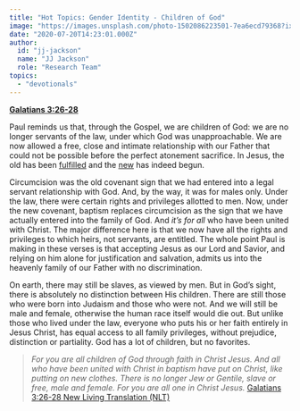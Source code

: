 ```yaml
---
title: "Hot Topics: Gender Identity - Children of God"
image: "https://images.unsplash.com/photo-1502086223501-7ea6ecd79368?ixlib=rb-1.2.1&q=85&fm=jpg&crop=entropy&cs=srgb&ixid=eyJhcHBfaWQiOjk2NjF9"
date: "2020-07-20T14:23:01.000Z"
author:
  id: "jj-jackson"
  name: "JJ Jackson"
  role: "Research Team"
topics:
  - "devotionals"
---
```

[**Galatians 3:26-28**][1]

Paul reminds us that, through the Gospel, we are children of God: we are no longer servants of the law, under which God was unapproachable. We are now allowed a free, close and intimate relationship with our Father that could not be possible before the perfect atonement sacrifice. In Jesus, the old has been [fulfilled][2] and the [new][3] has indeed begun.

Circumcision was the old covenant sign that we had entered into a legal servant relationship with God. And, by the way, it was for males only.  Under the law, there were certain rights and privileges allotted to men.  Now, under the new covenant, baptism replaces circumcision as the sign that we have actually entered into the family of God. And _it’s for all_ who have been united with Christ. The major difference here is that we now have all the rights and privileges to which heirs, not servants, are entitled.  The whole point Paul is making in these verses is that accepting Jesus as our Lord and Savior, and relying on him alone for justification and salvation, admits us into the heavenly family of our Father with no discrimination.

On earth, there may still be slaves, as viewed by men. But in God’s sight, there is absolutely no distinction between His children. There are still those who were born into Judaism and those who were not. And we will still be male and female, otherwise the human race itself would die out. But unlike those who lived under the law, everyone who puts his or her faith entirely in Jesus Christ, has equal access to all family privileges, without prejudice, distinction or partiality. God has a lot of children, but no favorites.

>_For you are all children of God through faith in Christ Jesus. And all who have been united with Christ in baptism have put on Christ, like putting on new clothes. There is no longer Jew or Gentile, slave or free, male and female. For you are all one in Christ Jesus._ [Galatians 3:26-28 New Living Translation (NLT)][1]

[1]: https://www.biblegateway.com/passage/?search=galatians+3%3A26-28&version=NLT
[2]: https://www.biblegateway.com/passage/?search=matthew+5%3A17&version=NIV
[3]: https://www.biblegateway.com/passage/?search=Jeremiah+31%3A31&version=NIV